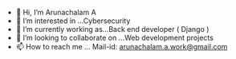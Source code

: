 - 👋 Hi, I’m Arunachalam A
- 👀 I’m interested in ...Cybersecurity
- 🌱 I’m currently working as...Back end developer ( Django )
- 💞️ I’m looking to collaborate on ...Web development projects
- 📫 How to reach me ... Mail-id: arunachalam.a.work@gmail.com

<!---
Phoenixgoku007/Phoenixgoku007 is a ✨ special ✨ repository because its `README.md` (this file) appears on your GitHub profile.
You can click the Preview link to take a look at your changes.
--->
